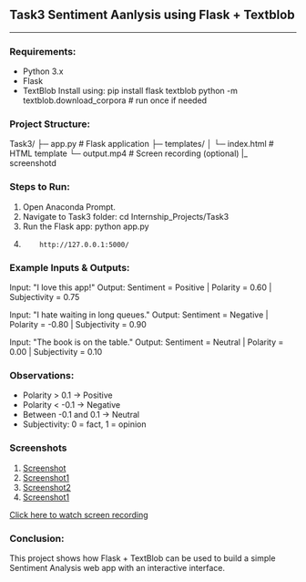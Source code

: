 ## Task3 Sentiment Aanlysis using Flask + Textblob

---

### Requirements:
- Python 3.x
- Flask
- TextBlob
Install using:
    pip install flask textblob
    python -m textblob.download_corpora   # run once if needed

### Project Structure:
Task3/
 ├─ app.py               # Flask application
 ├─ templates/
 │   └─ index.html       # HTML template
 └─ output.mp4             # Screen recording (optional)
 |_ screenshotd

### Steps to Run:
1. Open Anaconda Prompt.
2. Navigate to Task3 folder:
       cd Internship_Projects/Task3
3. Run the Flask app:
       python app.py
4. ```Open in browser:
       http://127.0.0.1:5000/

### Example Inputs & Outputs:
Input: "I love this app!"
Output: Sentiment = Positive | Polarity = 0.60 | Subjectivity = 0.75

Input: "I hate waiting in long queues."
Output: Sentiment = Negative | Polarity = -0.80 | Subjectivity = 0.90

Input: "The book is on the table."
Output: Sentiment = Neutral | Polarity = 0.00 | Subjectivity = 0.10

### Observations:
- Polarity > 0.1 → Positive
- Polarity < -0.1 → Negative
- Between -0.1 and 0.1 → Neutral
- Subjectivity: 0 = fact, 1 = opinion

### Screenshots
1. [Screenshot](ex1.png.png)
2. [Screenshot1](ex2.png.png)
3. [Screenshot2](ex3.png.png)
4. [Screenshot1](ex4.png.png)

 [Click here to watch screen recording](output.mp4)
 
### Conclusion:
This project shows how Flask + TextBlob can be used to build a simple 
Sentiment Analysis web app with an interactive interface.
